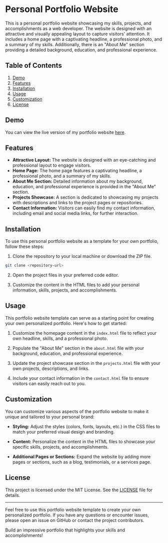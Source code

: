 # Personal Portfolio Website

This is a personal portfolio website showcasing my skills, projects, and accomplishments as a web developer. The website is designed with an attractive and visually appealing layout to capture visitors' attention. It includes a home page with a captivating headline, a professional photo, and a summary of my skills. Additionally, there is an "About Me" section providing a detailed background, education, and professional experience.

## Table of Contents

1. [Demo](#demo)
2. [Features](#features)
3. [Installation](#installation)
4. [Usage](#usage)
5. [Customization](#customization)
6. [License](#license)

## Demo

You can view the live version of my portfolio website [here](https://xsidz.github.io/PRODIGY_WD_04/).

## Features

- **Attractive Layout:** The website is designed with an eye-catching and professional layout to engage visitors.
- **Home Page:** The home page features a captivating headline, a professional photo, and a summary of my skills.
- **About Me Section:** Detailed information about my background, education, and professional experience is provided in the "About Me" section.
- **Projects Showcase:** A section is dedicated to showcasing my projects with descriptions and links to the project pages or repositories.
- **Contact Information:** Visitors can easily find my contact information, including email and social media links, for further interaction.

## Installation

To use this personal portfolio website as a template for your own portfolio, follow these steps:

1. Clone the repository to your local machine or download the ZIP file.

```bash
git clone <repository-url>
```

2. Open the project files in your preferred code editor.

3. Customize the content in the HTML files to add your personal information, skills, projects, and accomplishments.

## Usage

This portfolio website template can serve as a starting point for creating your own personalized portfolio. Here's how to get started:

1. Customize the homepage content in the `index.html` file to reflect your own headline, skills, and a professional photo.

2. Populate the "About Me" section in the `about.html` file with your background, education, and professional experience.

3. Update the project showcase section in the `projects.html` file with your own projects, descriptions, and links.

4. Include your contact information in the `contact.html` file to ensure visitors can easily reach out to you.

## Customization

You can customize various aspects of the portfolio website to make it unique and tailored to your personal brand:

- **Styling:** Adjust the styles (colors, fonts, layouts, etc.) in the CSS files to match your preferred visual design and branding.
  
- **Content:** Personalize the content in the HTML files to showcase your specific skills, projects, and accomplishments.

- **Additional Pages or Sections:** Expand the website by adding more pages or sections, such as a blog, testimonials, or a services page.

## License

This project is licensed under the MIT License. See the [LICENSE](LICENSE) file for details.

---

Feel free to use this portfolio website template to create your own personalized portfolio. If you have any questions or encounter issues, please open an issue on GitHub or contact the project contributors.

Build an impressive portfolio that highlights your skills and accomplishments!
